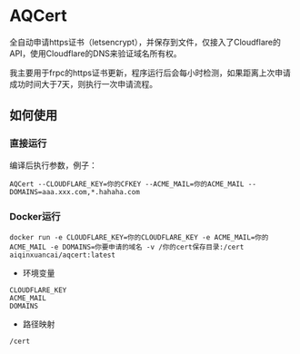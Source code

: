 # AQCert
全自动申请https证书（letsencrypt），并保存到文件，仅接入了Cloudflare的API，使用Cloudflare的DNS来验证域名所有权。

我主要用于frpc的https证书更新，程序运行后会每小时检测，如果距离上次申请成功时间大于7天，则执行一次申请流程。

## 如何使用

### 直接运行
编译后执行参数，例子：
```
AQCert --CLOUDFLARE_KEY=你的CFKEY --ACME_MAIL=你的ACME_MAIL --DOMAINS=aaa.xxx.com,*.hahaha.com
```

### Docker运行
```
docker run -e CLOUDFLARE_KEY=你的CLOUDFLARE_KEY -e ACME_MAIL=你的ACME_MAIL -e DOMAINS=你要申请的域名 -v /你的cert保存目录:/cert aiqinxuancai/aqcert:latest
```
* 环境变量
```
CLOUDFLARE_KEY
ACME_MAIL
DOMAINS
```
* 路径映射
```
/cert
```
